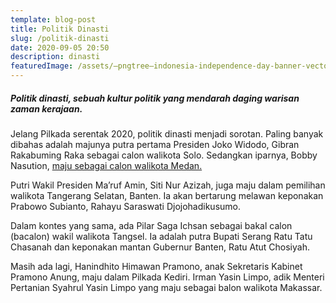 ```yaml
---
template: blog-post
title: Politik Dinasti
slug: /politik-dinasti
date: 2020-09-05 20:50
description: dinasti
featuredImage: /assets/—pngtree—indonesia-independence-day-banner-vector_5486317.png
---
```

##### Politik dinasti, sebuah kultur politik yang mendarah daging warisan zaman kerajaan.

Jelang Pilkada serentak 2020, politik dinasti menjadi sorotan. Paling banyak dibahas adalah majunya putra pertama Presiden Joko Widodo, Gibran Rakabuming Raka sebagai calon walikota Solo. Sedangkan iparnya, Bobby Nasution, [maju sebagai calon walikota Medan.](https://historia.id/kultur/articles/riwayat-politik-dinasti-P0Kng)

Putri Wakil Presiden Ma’ruf Amin, Siti Nur Azizah, juga maju dalam pemilihan walikota Tangerang Selatan, Banten. Ia akan bertarung melawan keponakan Prabowo Subianto, Rahayu Saraswati Djojohadikusumo.

Dalam kontes yang sama, ada Pilar Saga Ichsan sebagai bakal calon (bacalon) wakil walikota Tangsel. Ia adalah putra Bupati Serang Ratu Tatu Chasanah dan keponakan mantan Gubernur Banten, Ratu Atut Chosiyah.

Masih ada lagi, Hanindhito Himawan Pramono, anak Sekretaris Kabinet Pramono Anung, maju dalam Pilkada Kediri. Irman Yasin Limpo, adik Menteri Pertanian Syahrul Yasin Limpo yang maju sebagai balon walikota Makassar.